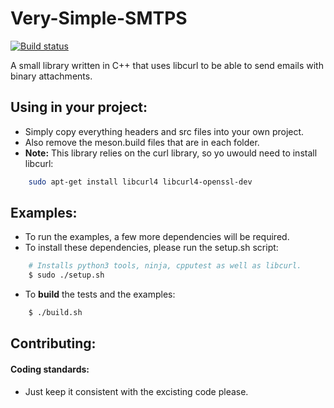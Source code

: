 # Very-Simple-SMTPS

[![Build status](https://ci.appveyor.com/api/projects/status/914ruifjnopxs3gy?svg=true)](https://ci.appveyor.com/project/matthewT53/very-simple-smtps)

A small library written in C++ that uses libcurl to be able to send emails with binary attachments.

## Using in your project:
* Simply copy everything headers and src files into your own project. 
* Also remove the meson.build files that are in each folder.
* **Note:** This library relies on the curl library, so yo uwould need to install libcurl:
```sh
    sudo apt-get install libcurl4 libcurl4-openssl-dev
```

## Examples:
* To run the examples, a few more dependencies will be required.
* To install these dependencies, please run the setup.sh script:
```sh
    # Installs python3 tools, ninja, cpputest as well as libcurl.
    $ sudo ./setup.sh
```
* To **build** the tests and the examples:
```sh
    $ ./build.sh
```

## Contributing:
#### Coding standards:
* Just keep it consistent with the excisting code please.
